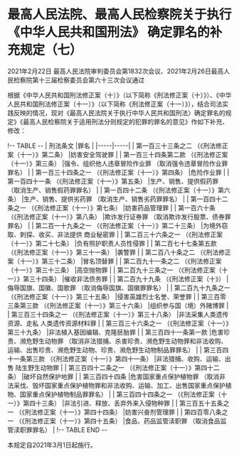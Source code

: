 # 最高人民法院、最高人民检察院关于执行《中华人民共和国刑法》 确定罪名的补充规定（七）

2021年2月22日 最高人民法院审判委员会第1832次会议、2021年2月26日最高人民检察院第十三届检察委员会第六十三次会议通过



根据《中华人民共和国刑法修正案（十）》（以下简称《刑法修正案（十）》）、《中华人民共和国刑法修正案（十一）》（以下简称《刑法修正案（十一）》），结合司法实践反映的情况，现对《最高人民法院关于执行中华人民共和国刑法〉确定罪名的规定》《最高人民检察院关于适用刑法分则规定的犯罪的罪名的意见》作如下补充、修改：

!-- TABLE --
| 刑法条文 |罪名 |
|-----|-----|
| 第一百三十三条之二 （《刑法修正案（十一）》第二条） |妨害安全驾驶罪 |
| 第一百三十四条第二款 （《刑法修正案（十一）》第三条） |强令、组织他人违章冒险作业罪 （取消强令违章冒险作业罪罪名） |
| 第一百三十四条之一 （《刑法修正案（十一）》第四条） |危险作业罪 |
| 第一百四十一条 （《刑法修正案（十一）》第五条） |生产、销售、提供假药罪 （取消生产、销售假药罪罪名） |
| 第一百四十二条 （《刑法修正案（十一）》第六条） |生产、销售、提供劣药罪 （取消生产、销售劣药罪罪名） |
| 第一百四十二条之一 （《刑法修正案（十一）》第七条） |妨害药品管理罪 |
| 第一百六十条 （《刑法修正案（十一）》第八条） |欺诈发行证券罪 （取消欺诈发行股票、债券罪罪名） |
| 第二百一十九条之一 （《刑法修正案（十一）》第二十三条） |为境外窃取、刺探、收买、非法提供 商业秘密罪 |
| 第二百三十六条之一 （《刑法修正案（十一）》第二十七条） |负有照护职责人员性侵罪 |
| 第二百七十七条第五款 （《刑法修正案（十一）》第三十一条） |袭警罪 |
| 第二百八十条之二 （《刑法修正案（十一）》第三十二条） |冒名顶替罪 |
| 第二百九十一条之二 （《刑法修正案（十一）》第三十三条） |高空抛物罪 |
| 第二百九十三条之一 （《刑法修正案（十一）》第三十四条） |催收非法债务罪 |
| 第二百九十九条 （《刑法修正案（十》） |侮辱国旗、国徽、国歌罪 （取消侮辱国旗、国徽罪罪名） |
| 第二百九十九条之一 （《刑法修正案（十一）》第三十五条） |侵害英雄烈士名誉、荣誉罪 |
| 第三百零三条第三款 （《刑法修正案（十一）》第三十六条） |组织参与国（境）外赌博罪 |
| 第三百三十四条之一 （《刑法修正案（十一）》第三十八条） |非法采集人类遗传资源、走私 人类遗传资源材料罪 |
| 第三百三十六条之一 （《刑法修正案（十一）》第三十九条） |非法植入基因编辑、克隆胚胎罪 |
| 第三百四十一条第一款 |危害珍贵、濒危野生动物罪 （取消非法猎捕、杀害珍贵、濒危野生动物罪和非法收购、运输、出售珍贵、濒危野生动物、珍贵、濒危野生动物制品罪罪名） |
| 第三百四十一条第三款 （《刑法修正案（十一）》第四十一条） |非法猎捕、收购、运输、出售 陆生野生动物罪 |
| 第三百四十二条之一 （《刑法修正案（十一）》第四十二条） |破坏自然保护地罪 |
| 第三百四十四条 |危害国家重点保护植物罪 （取消非法采伐、毁坏国家重点保护植物罪和非法收购、运输、加工、出售国家重点保护植物、国家重点保护植物制品罪罪名） |
| 第三百四十四条之一 （《刑法修正案（十一）》第四十三条） |非法引进、释放、丢弃外来入侵物种罪 |
| 第三百五十五条之一 （《刑法修正案（十一）》第四十四条） |妨害兴奋剂管理罪 |
| 第四百零八条之一 （《刑法修正案（十一）》第四十五条） |食品、药品监管渎职罪 （取消食品监管渎职罪罪名） |
!-- TABLE END --

本规定自2021年3月1日起施行。

